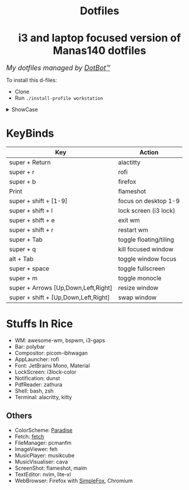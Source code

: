 <h1 align="center">Dotfiles</h1>
<h1 align="center">i3 and laptop focused version of Manas140 dotfiles</h4>

<font size=4> *My dotfiles managed by [DotBot™](https://github.com/anishathalye/dotbot)* </font>

To install this d-files:
* Clone
* Run <code>./install-profile workstation</code>

<details><summary>ShowCase</summary>

- Dunst

  <img src="preview/dunst.png">

- Polybar

  <img src="preview/polybar.png">

- Lock

  <img src="preview/lock.png">
</details>

# KeyBinds
| Key | Action |
| ----- | ----- |
| super + Return | alactitty |
| super + r | rofi |
| super + b | firefox |
| Print | flameshot |
| super + shift + [1-9] | focus on desktop 1-9 |
| super + shift + l | lock screen (i3 lock) |
| super + shift + e | exit wm |
| super + shift + r | restart wm |
| super + Tab | toggle floating/tiling |
| super + q | kill focused window |
| alt + Tab | toggle window focus |
| super + space | toggle fullscreen |
| super + m | toggle monocle |
| super + Arrows [Up,Down,Left,Right] | resize window |
| super + shift + [Up,Down,Left,Right] | swap window |


# Stuffs In Rice
- WM: awesome-wm, bspwm, i3-gaps
- Bar: polybar
- Compositor: picom-ibhwagan
- AppLauncher: rofi
- Font: JetBrains Mono, Material
- LockScreen: i3lock-color
- Notification: dunst
- PdfReader: zathura
- Shell: bash, zsh
- Terminal: alacritty, kitty

## Others
- ColorScheme: [Paradise](https://github.com/Manas140/paradise)
- Fetch: [fetch](https://github.com/Manas140/fetch)
- FileManager: pcmanfm
- ImageViewer: feh
- MusicPlayer: musikcube
- MusicVisualiser: cava
- ScreenShot: flameshot, maim
- TextEditor: nvim, lite-xl
- WebBrowser: Firefox with [SimpleFox](https://github.com/migueravila/SimpleFox), Chromium
